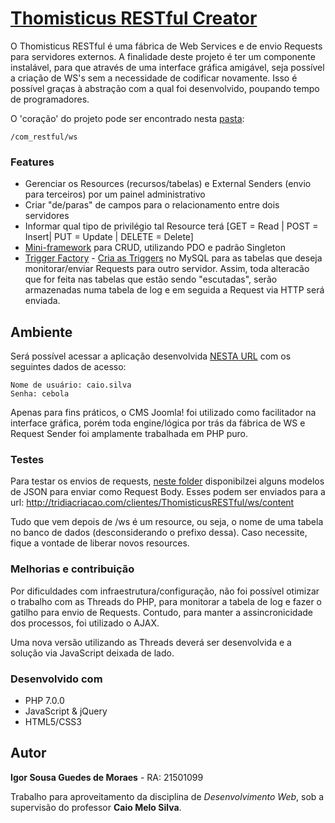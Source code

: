 # [Thomisticus RESTful Creator](http://tridiacriacao.com/clientes/ThomisticusRESTful/administrator/index.php?option=com_restful)

O Thomisticus RESTful é uma fábrica de Web Services e de envio Requests para servidores externos. A finalidade deste projeto é ter um componente instalável, para que através de uma interface gráfica amigável, seja possível a criação de WS's sem a necessidade de codificar novamente.
Isso é possível graças à abstração com a qual foi desenvolvido, poupando tempo de programadores.

O 'coração' do projeto pode ser encontrado nesta [pasta](https://github.com/Uniceub-Web-Development-2016-2/Igor-Moraes/tree/master/com_restful/ws):
```
/com_restful/ws
```

### Features
* Gerenciar os Resources (recursos/tabelas) e External Senders (envio para terceiros) por um painel administrativo
* Criar "de/paras" de campos para o relacionamento entre dois servidores
* Informar qual tipo de privilégio tal Resource terá [GET = Read | POST = Insert| PUT = Update | DELETE = Delete]
* [Mini-framework](https://github.com/Uniceub-Web-Development-2016-2/Igor-Moraes/tree/master/com_restful/ws/database) para CRUD, utilizando PDO e padrão Singleton
* [Trigger Factory](https://github.com/Uniceub-Web-Development-2016-2/Igor-Moraes/blob/master/com_restful/ws/database/Trigger.php) - [Cria as Triggers](https://github.com/Uniceub-Web-Development-2016-2/Igor-Moraes/blob/master/com_restful/administrator/models/externalsender.php#L214) no MySQL para as tabelas que deseja monitorar/enviar Requests para outro servidor. Assim, toda alteracão que for feita nas tabelas que estão sendo "escutadas", serão armazenadas numa tabela de log e em seguida a Request via HTTP será enviada.

## Ambiente

Será possível acessar a aplicação desenvolvida [NESTA URL](http://tridiacriacao.com/clientes/ThomisticusRESTful/administrator/index.php?option=com_restful) com os seguintes dados de acesso:
```
Nome de usuário: caio.silva
Senha: cebola
```
Apenas para fins práticos, o CMS Joomla! foi utilizado como facilitador na interface gráfica, porém toda engine/lógica por trás da fábrica de WS e Request Sender foi amplamente trabalhada em PHP puro.

### Testes
Para testar os envios de requests, [neste folder](https://github.com/Uniceub-Web-Development-2016-2/Igor-Moraes/tree/master/com_restful/ws/tests) disponibilzei alguns modelos de JSON para enviar como Request Body.
Esses podem ser enviados para a url: http://tridiacriacao.com/clientes/ThomisticusRESTful/ws/content

Tudo que vem depois de /ws é um resource, ou seja, o nome de uma tabela no banco de dados (desconsiderando o prefixo dessa). Caso necessite, fique a vontade de liberar novos resources.

### Melhorias e contribuição

Por dificuldades com infraestrutura/configuração, não foi possível otimizar o trabalho com as Threads do PHP, para monitorar a tabela de log e fazer o gatilho para envio de Requests. Contudo, para manter a assincronicidade dos processos, foi utilizado o AJAX.

Uma nova versão utilizando as Threads deverá ser desenvolvida e a solução via JavaScript deixada de lado.

### Desenvolvido com

* PHP 7.0.0
* JavaScript & jQuery
* HTML5/CSS3

## Autor

**Igor Sousa Guedes de Moraes** - RA: 21501099

Trabalho para aproveitamento da disciplina de *Desenvolvimento Web*, sob a supervisão do professor **Caio Melo Silva**.
